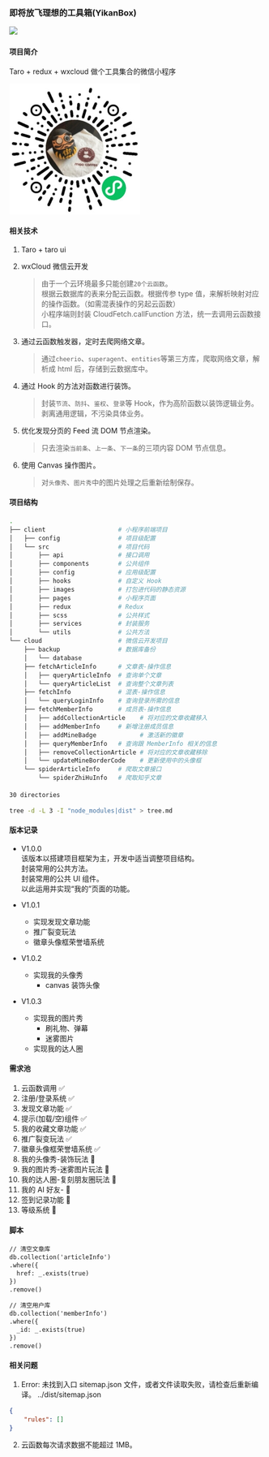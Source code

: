 ### 即将放飞理想的工具箱(YikanBox)

![](https://img.shields.io/badge/YikanBox-v1.0.1-blue.svg)

#### 项目简介

Taro + redux + wxcloud 做个工具集合的微信小程序

![即将放飞理想的工具箱线上码](./resource/qrcode.jpg)

#### 相关技术

1. Taro + taro ui

2. wxCloud 微信云开发

   > 由于一个云环境最多只能创建`20个云函数`。  
   > 根据云数据库的表来分配云函数。根据传参 type 值，来解析映射对应的操作函数。（如需混表操作的另起云函数）  
   > 小程序端则封装 CloudFetch.callFunction 方法，统一去调用云函数接口。

3. 通过云函数触发器，定时去爬网络文章。

   > 通过`cheerio`、`superagent`、`entities`等第三方库，爬取网络文章，解析成 html 后，存储到云数据库中。

4. 通过 Hook 的方法对函数进行装饰。

   > 封装`节流`、`防抖`、`鉴权`、`登录`等 Hook，作为高阶函数以装饰逻辑业务。  
   > 剥离通用逻辑，不污染具体业务。

5. 优化发现分页的 Feed 流 DOM 节点渲染。

   > 只去渲染`当前条`、`上一条`、`下一条`的三项内容 DOM 节点信息。

6. 使用 Canvas 操作图片。

   > 对`头像秀`、`图片秀`中的图片处理之后重新绘制保存。

#### 项目结构

```bash
.
├── client                    # 小程序前端项目
│   ├── config                # 项目级配置
│   └── src                   # 项目代码
│       ├── api               # 接口调用
│       ├── components        # 公共组件
│       ├── config            # 应用级配置
│       ├── hooks             # 自定义 Hook
│       ├── images            # 打包进代码的静态资源
│       ├── pages             # 小程序页面
│       ├── redux             # Redux
│       ├── scss              # 公共样式
│       ├── services          # 封装服务
│       └── utils             # 公共方法
└── cloud                     # 微信云开发项目
    ├── backup                # 数据库备份
    │   └── database
    ├── fetchArticleInfo      # 文章表-操作信息
    │   ├── queryArticleInfo  # 查询单个文章
    │   └── queryArticleList  # 查询整个文章列表
    ├── fetchInfo             # 混表-操作信息
    │   └── queryLoginInfo    # 查询登录所需的信息
    ├── fetchMemberInfo       # 成员表-操作信息
    │   ├── addCollectionArticle    # 将对应的文章收藏移入
    │   ├── addMemberInfo     # 新增注册成员信息
    │   ├── addMineBadge            # 激活新的徽章
    │   ├── queryMemberInfo   # 查询跟 MemberInfo 相关的信息
    │   ├── removeCollectionArticle # 将对应的文章收藏移除
    │   └── updateMineBorderCode    # 更新使用中的头像框
    └── spiderArticleInfo     # 爬取文章接口
        └── spiderZhiHuInfo   # 爬取知乎文章

30 directories

```

```bash
tree -d -L 3 -I "node_modules|dist" > tree.md
```

#### 版本记录

- V1.0.0  
  该版本以搭建项目框架为主，开发中适当调整项目结构。  
  封装常用的公共方法。  
  封装常用的公共 UI 组件。  
  以此运用并实现“我的”页面的功能。

- V1.0.1

  - 实现发现文章功能
  - 推广裂变玩法
  - 徽章头像框荣誉墙系统

- V1.0.2

  - 实现我的头像秀
    - canvas 装饰头像

- V1.0.3

  - 实现我的图片秀
    - 刷礼物、弹幕
    - 迷雾图片
  - 实现我的达人圈

#### 需求池

1. 云函数调用 ✅
2. 注册/登录系统 ✅
3. 发现文章功能 ✅
4. 提示(加载/空)组件 ✅
5. 我的收藏文章功能 ✅
6. 推广裂变玩法 ✅
7. 徽章头像框荣誉墙系统 ✅
8. 我的头像秀-装饰玩法 🚧
9. 我的图片秀-迷雾图片玩法 🚧
10. 我的达人圈-复刻朋友圈玩法 🚧
11. 我的 AI 好友- 🚧
12. 签到记录功能 🚧
13. 等级系统 🚧

#### 脚本

```MongoDB
// 清空文章库
db.collection('articleInfo')
.where({
  href: _.exists(true)
})
.remove()
```

```MongoDB
// 清空用户库
db.collection('memberInfo')
.where({
  _id: _.exists(true)
})
.remove()
```

#### 相关问题

1. Error: 未找到入口 sitemap.json 文件，或者文件读取失败，请检查后重新编译。
   ../dist/sitemap.json

```json
{
	"rules": []
}
```

2. 云函数每次请求数据不能超过 1MB。
